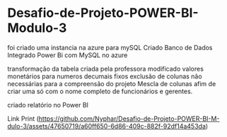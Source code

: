 # Desafio-de-Projeto-POWER-BI-Modulo-3

foi criado uma instancia na azure para mySQL
Criado Banco de Dados
Integrado Power Bi com MySQL no azure

transformação da tabela criada pela professora
modificado valores monetários para numeros decumais fixos
exclusão de colunas não necessárias para a compreensão do projeto
Mescla de colunas afim de criar uma só com o nome completo de funcionários e gerentes.

criado relatório no Power BI

Link Print
(https://github.com/Nyphar/Desafio-de-Projeto-POWER-BI-M-dulo-3/assets/47650719/a60ff650-6d86-409c-882f-92df14a453da)
